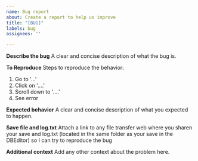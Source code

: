 ```yaml
---
name: Bug report
about: Create a report to help us improve
title: "[BUG]"
labels: bug
assignees: ''

---
```


**Describe the bug**
A clear and concise description of what the bug is.

**To Reproduce**
Steps to reproduce the behavior:
1. Go to '...'
2. Click on '....'
3. Scroll down to '....'
4. See error

**Expected behavior**
A clear and concise description of what you expected to happen.

**Save file and log.txt**
Attach a link to any file transfer web where you sharen your save and log.txt (located in the same folder as your save in the DBEditor) so I can try to reproduce the bug

**Additional context**
Add any other context about the problem here.
